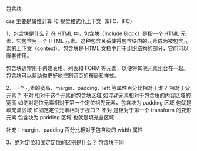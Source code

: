 包含块

css 主要是属性计算 和 视觉格式化上下文（BFC、IFC）

1、包含块是什么？
在 HTML 中，包含块（Include Block）是指一个 HTML 元素，它包含另一个 HTML 元素。这种包含关系使得包含块内的元素成为被包含元素的上下文（context）。包含块是 HTML 文档中用于组织结构的部分，它们可以嵌套使用。

包含块通常用于创建表格、列表和 FORM 等元素，以便将其他元素组合在一起。包含块可以帮助你更好地控制网页的布局和样式。

2、一个元素的宽高、margin、padding、left 等属性百分比相对于谁？
相对于父元素？ 不对 相对于这个元素的包含块区域
如浮动元素相对于包含块的内容区域的宽高
如绝对定位元素相对于第一个定位祖先元素，包含块为 padding 区域 也就是填充盒区域
如固定定位元素相对于视口？ 不对 是相对于第一个 transform 的变形元素 包含块为 padding 区域 也就是填充盒区域

补充：margin、padding 百分比相对于包含块的 width 属性

3、绝对定位和固定定位的区别是什么？
包含块不同
